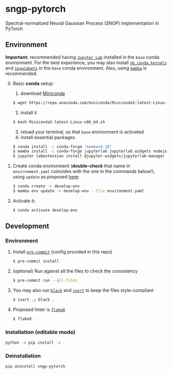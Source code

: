 # sngp-pytorch
Spectral-normalized Neural Gaussian Process (SNGP) implementation in PyTorch

## Environment

**Important:** recommended having [`Jupyter Lab`](https://jupyterlab.readthedocs.io/en/stable/getting_started/installation.html) installed in the `base` conda environment. For the best experience, you may also install [`nb_conda_kernels`](https://github.com/Anaconda-Platform/nb_conda_kernels) and [`ipywidgets`](https://ipywidgets.readthedocs.io/en/latest/user_install.html#installing-in-jupyterlab-3-0) in the `base` conda environment. Also, using [`mamba`](https://mamba.readthedocs.io/en/latest/) is recommended.

0. Basic **conda** setup:
   1. download [Miniconda](https://docs.conda.io/en/latest/miniconda.html)
     ```bash
     $ wget https://repo.anaconda.com/miniconda/Miniconda3-latest-Linux-x86_64.sh
     ```
   2. install it
     ```bash
     $ bash Miniconda3-latest-Linux-x86_64.sh
     ```
   3. reload your terminal, so that `base` environment is activated
   4. install essential packages
     ```bash
     $ conda install -c conda-forge "mamba>0.18"
     $ mamba install -c conda-forge jupyterlab jupyterlab_widgets nodejs nb_conda_kernels
     $ jupyter labextension install @jupyter-widgets/jupyterlab-manager
     ```

1. Create conda environment (**double-check** that name in `environment.yaml` coincides with the one in the commands below!); using `update` as proposed [here](https://github.com/mamba-org/mamba/issues/633#issuecomment-812272143):
   ```bash
   $ conda create -n develop-env
   $ mamba env update -n develop-env --file environment.yaml
   ```
2. Activate it:
   ```bash
   $ conda activate develop-env
   ```

## Development

### Environment
1. Install [`pre-commit`](https://pre-commit.com/#3-install-the-git-hook-scripts) (config provided in this repo)
   ```bash
   $ pre-commit install
   ```
2. (optional) Run against all the files to check the consistency
   ```bash
   $ pre-commit run --all-files
   ```
3. You may also run [`black`](https://github.com/psf/black) and [`isort`](https://github.com/PyCQA/isort) to keep the files style-compliant
   ```bash
   $ isort .; black .
   ```
4. Proposed linter is [`flake8`](https://flake8.pycqa.org/en/latest/)
   ```bash
   $ flake8 .
   ```

### Installation (editable mode)
```bash
python -m pip install -e .
```

### Deinstallation
```bash
pip uninstall sngp-pytorch
```
